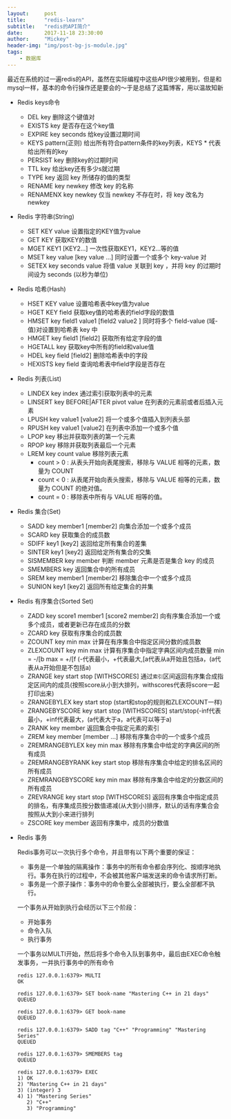 ```yaml
---
layout:     post
title:      "redis-learn"
subtitle:   "redis的API简介"
date:       2017-11-18 23:30:00
author:     "Mickey"
header-img: "img/post-bg-js-module.jpg"
tags:
    - 数据库
---
```


最近在系统的过一遍redis的API，虽然在实际编程中这些API很少被用到，但是和mysql一样，基本的命令行操作还是要会的～于是总结了这篇博客，用以温故知新

* Redis keys命令

  * DEL key 删除这个键值对
  * EXISTS key 是否存在这个key值
  * EXPIRE key seconds 给key设置过期时间
  * KEYS pattern(正则) 给出所有符合pattern条件的key列表，KEYS * 代表给出所有的key
  * PERSIST key 删除key的过期时间
  * TTL key 给出key还有多少s就过期
  * TYPE key 返回 key 所储存的值的类型
  * RENAME key newkey 修改 key 的名称
  * RENAMENX key newkey 仅当 newkey 不存在时，将 key 改名为 newkey

* Redis 字符串(String)

  * SET KEY value 设置指定的KEY值为value
  * GET KEY 获取KEY的数值
  * MGET KEY1 [KEY2...] 一次性获取KEY1，KEY2...等的值
  * MSET key value [key value ...] 同时设置一个或多个 key-value 对
  * SETEX key seconds value 将值 value 关联到 key ，并将 key 的过期时间设为 seconds (以秒为单位)

* Redis 哈希(Hash)

  * HSET KEY value 设置哈希表中key值为value
  * HGET KEY field 获取key值的哈希表的field字段的数值
  * HMSET key field1 value1 [field2 value2 ] 同时将多个 field-value (域-值)对设置到哈希表 key 中
  * HMGET key field1 [field2] 获取所有给定字段的值
  * HGETALL key 获取key中所有的field和value值
  * HDEL key field [field2] 删除哈希表中的字段
  * HEXISTS key field 查询哈希表中field字段是否存在

* Redis 列表(List)

  * LINDEX key index 通过索引获取列表中的元素
  * LINSERT key BEFORE|AFTER pivot value 在列表的元素前或者后插入元素
  * LPUSH key value1 [value2] 将一个或多个值插入到列表头部
  * RPUSH key value1 [value2] 在列表中添加一个或多个值
  * LPOP key 移出并获取列表的第一个元素
  * RPOP key 移除并获取列表最后一个元素
  * LREM key count value 移除列表元素
    * count > 0 : 从表头开始向表尾搜索，移除与 VALUE 相等的元素，数量为 COUNT
    * count < 0 : 从表尾开始向表头搜索，移除与 VALUE 相等的元素，数量为 COUNT 的绝对值。
    * count = 0 : 移除表中所有与 VALUE 相等的值。

* Redis 集合(Set)

  * SADD key member1 [member2] 向集合添加一个或多个成员
  * SCARD key 获取集合的成员数
  * SDIFF key1 [key2] 返回给定所有集合的差集
  * SINTER key1 [key2] 返回给定所有集合的交集
  * SISMEMBER key member 判断 member 元素是否是集合 key 的成员
  * SMEMBERS key 返回集合中的所有成员
  * SREM key member1 [member2] 移除集合中一个或多个成员
  * SUNION key1 [key2] 返回所有给定集合的并集

* Redis 有序集合(Sorted Set)

  * ZADD key score1 member1 [score2 member2] 向有序集合添加一个或多个成员，或者更新已存在成员的分数
  * ZCARD key 获取有序集合的成员数
  * ZCOUNT key min max 计算在有序集合中指定区间分数的成员数
  * ZLEXCOUNT key min max 计算有序集合中指定字典区间内成员数量 min = -/[b max = +/[f (-代表最小，+代表最大,[a代表从a开始且包括a，(a代表从a开始但是不包括a)
  * ZRANGE key start stop [WITHSCORES] 通过`索引`区间返回有序集合成指定区间内的成员(按照score从小到大排列，withscores代表将score一起打印出来)
  * ZRANGEBYLEX key start stop (start和stop的规则和ZLEXCOUNT一样)
  * ZRANGEBYSCORE key start stop [WITHSCORES] start/stop(-inf代表最小，+inf代表最大，(a代表大于a，a代表可以等于a)
  * ZRANK key member 返回集合中指定元素的索引
  * ZREM key member [member ...] 移除有序集合中的一个或多个成员
  * ZREMRANGEBYLEX key min max 移除有序集合中给定的字典区间的所有成员
  * ZREMRANGEBYRANK key start stop 移除有序集合中给定的排名区间的所有成员
  * ZREMRANGEBYSCORE key min max 移除有序集合中给定的分数区间的所有成员
  * ZREVRANGE key start stop [WITHSCORES] 返回有序集合中指定成员的排名，有序集成员按分数值递减(从大到小)排序，默认的话有序集合会按照从大到小来进行排列
  * ZSCORE key member 返回有序集中，成员的分数值

* Redis 事务

  Redis事务可以一次执行多个命令，并且带有以下两个重要的保证：

  * 事务是一个单独的隔离操作：事务中的所有命令都会序列化、按顺序地执行。事务在执行的过程中，不会被其他客户端发送来的命令请求所打断。
  * 事务是一个原子操作：事务中的命令要么全部被执行，要么全部都不执行。

  一个事务从开始到执行会经历以下三个阶段：

  * 开始事务
  * 命令入队
  * 执行事务

  一个事务以MULTI开始，然后将多个命令入队到事务中，最后由EXEC命令触发事务，一并执行事务中的所有命令

  ```
  redis 127.0.0.1:6379> MULTI
  OK
  
  redis 127.0.0.1:6379> SET book-name "Mastering C++ in 21 days"
  QUEUED
  
  redis 127.0.0.1:6379> GET book-name
  QUEUED
  
  redis 127.0.0.1:6379> SADD tag "C++" "Programming" "Mastering Series"
  QUEUED
  
  redis 127.0.0.1:6379> SMEMBERS tag
  QUEUED
  
  redis 127.0.0.1:6379> EXEC
  1) OK
  2) "Mastering C++ in 21 days"
  3) (integer) 3
  4) 1) "Mastering Series"
     2) "C++"
     3) "Programming"
  ```
